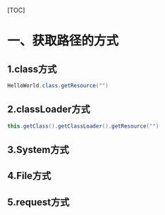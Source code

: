 [TOC]



# 一、获取路径的方式



## 1.class方式

```java
HelloWorld.class.getResource("")
```



## 2.classLoader方式

```java
this.getClass().getClassLoader().getResource("")
```



## 3.System方式



## 4.File方式







## 5.request方式



